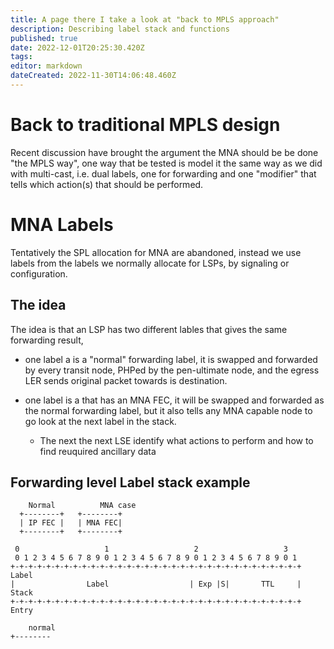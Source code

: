 ```yaml
---
title: A page there I take a look at "back to MPLS approach"
description: Describing label stack and functions
published: true
date: 2022-12-01T20:25:30.420Z
tags: 
editor: markdown
dateCreated: 2022-11-30T14:06:48.460Z
---
```


# Back to traditional MPLS design 
Recent discussion have brought the argument the MNA should be be done "the MPLS way", one way that be tested is model it the same way as we did with multi-cast, i.e. dual labels, one for forwarding and one "modifier" that tells which action(s) that should be performed.

# MNA Labels
Tentatively the SPL allocation for MNA are abandoned, instead we use labels from the labels we normally allocate for LSPs, by signaling or configuration.

## The idea
The idea is that an LSP has two different lables that gives the same forwarding result,

- one label a is a "normal" forwarding label, it is swapped and forwarded by every transit node, PHPed by the pen-ultimate node, and the egress LER sends original packet towards is destination.

- one label is a that has an MNA FEC, it will be swapped and forwarded as the normal forwarding label, but it also tells any MNA capable node to go look at the next label in the stack. 

  - The next the next LSE identify what actions to perform and how to find reuquired ancillary data

## Forwarding level Label stack example
~~~    
    Normal          MNA case
  +--------+   +--------+
  | IP FEC |   | MNA FEC|
  +--------+   +--------+  

 0                   1                   2                   3
 0 1 2 3 4 5 6 7 8 9 0 1 2 3 4 5 6 7 8 9 0 1 2 3 4 5 6 7 8 9 0 1
+-+-+-+-+-+-+-+-+-+-+-+-+-+-+-+-+-+-+-+-+-+-+-+-+-+-+-+-+-+-+-+-+ Label
|                Label                  | Exp |S|       TTL     | Stack
+-+-+-+-+-+-+-+-+-+-+-+-+-+-+-+-+-+-+-+-+-+-+-+-+-+-+-+-+-+-+-+-+ Entry

~~~


~~~
    normal
+--------
~~~